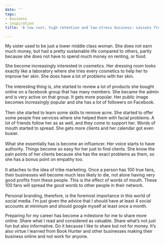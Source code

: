 ```yaml
---
date: ''
tags:
- business
- inspiration
title: 'A low cost, high retention and low-stress business: Lessons from my sister'

---
```

My sister used to be just a lower middle class woman. She does not earn much money, but had a pretty sustainable life compared to others, partly because she does not have to spend much money on renting, or food. 

  
She become increasingly interested in cosmetics. Her dressing room looks exactly like a laboratory where she tries every cosmetics to help her to improve her skin. She does have a lot of problems with her skin.   
‍  
The interesting thing is, she started to review a lot of products she bought online on a facebook group that has many members. She became the admin and is very active on that group. It gets more popular. Her public image becomes increasingly popular and she has a lot of followers on Facebook.   
‍  
Then she started to learn some skills to remove acne. She started to offer some people free services where she helped them with facial problems. A lot of friends follow her as as well, and they come to support her. Words of mouth started to spread. She gets more clients and her calendar got even busier.   
‍  
What she essentially has is become an influencer. Her voice starts to have authority. Things become so easy for her just to find clients. She know the pain points of her clients because she has the exact problems as them, so she has a bonus point on empathy too.  
‍  
It attaches to the idea of tribe marketing. Once a person has 100 true fans, their businesses will become much less likely to die, not alone having very good profits from these people. This is the effect of words of mouth. These 100 fans will spread the good words to other people in their network.   
‍  
Personal branding, therefore, is the foremost importance in this world of social media. I’m just given the advice that I should have at least 4 social accounts at minimum and should google myself at least once a month. 

  
Preparing for my career has become a milestone for me to share more online. Share what I read and considered as valuable. Share what’s not just fun but also informative. Do it because I like to share but not for money. It’s also virtue I learned from Book Hunter and other businesses making their business online and not work for anyone.